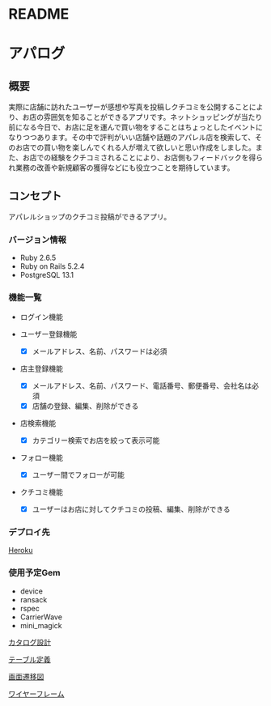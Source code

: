 # README

# アパログ

## 概要
実際に店舗に訪れたユーザーが感想や写真を投稿しクチコミを公開することにより、お店の雰囲気を知ることができるアプリです。ネットショッピングが当たり前になる今日で、お店に足を運んで買い物をすることはちょっとしたイベントになりつつあります。その中で評判がいい店舗や話題のアパレル店を検索して、そのお店での買い物を楽しんでくれる人が増えて欲しいと思い作成をしました。また、お店での経験をクチコミされることにより、お店側もフィードバックを得られ業務の改善や新規顧客の獲得などにも役立つことを期待しています。

## コンセプト　
アパレルショップのクチコミ投稿ができるアプリ。

### バージョン情報
- Ruby 2.6.5
- Ruby on Rails 5.2.4
- PostgreSQL 13.1

### 機能一覧
* ログイン機能
* ユーザー登録機能
    - [x] メールアドレス、名前、パスワードは必須
* 店主登録機能
    - [x] メールアドレス、名前、パスワード、電話番号、郵便番号、会社名は必須
    - [x] 店舗の登録、編集、削除ができる
* 店検索機能
    - [x] カテゴリー検索でお店を絞って表示可能
* フォロー機能
    - [x] ユーザー間でフォローが可能
* クチコミ機能

    - [x] ユーザーはお店に対してクチコミの投稿、編集、削除ができる

### デプロイ先
[Heroku](https://pure-meadow-89852.herokuapp.com/)


### 使用予定Gem
- device
- ransack
- rspec
- CarrierWave 
- mini_magick


[カタログ設計](https://docs.google.com/spreadsheets/d/1m6Y85sIV91KAMsDBUDWzHYiUWefnIoDbAsQiu2pH5UM/edit?usp=sharing)

[テーブル定義](https://docs.google.com/spreadsheets/d/1f4UbZ2V5TXXjc1OA1tuqDTseqqIlOhAbg9Qdbz257YQ/edit?usp=sharing)

[画面遷移図](https://docs.google.com/spreadsheets/d/1col-qSIgZlmYk7GGJOUVt_pqwbdtA3zd7wyMzstyk-4/edit?usp=sharing)

[ワイヤーフレーム](https://docs.google.com/spreadsheets/d/1sdzKW4l3MiczHkWrIbGB8qriUMmD8gCsSdL9RFc4pwk/edit?usp=sharing)
